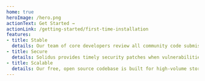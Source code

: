 ```yaml
---
home: true
heroImage: /hero.png
actionText: Get Started →
actionLink: /getting-started/first-time-installation
features:
- title: Stable
  details: Our team of core developers review all community code submissions for quality. You only receive production-ready releases and features.
- title: Secure
  details: Solidus provides timely security patches when vulnerabilities are discovered. Updates are easy to patch and available for multiple versions of Solidus.
- title: Scalable
  details: Our free, open source codebase is built for high-volume stores. It loads quickly to handle your sales and spikes in traffic with ease.
---
```

